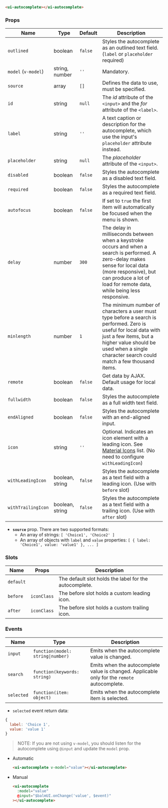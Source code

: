 ```html
<ui-autocomplete></ui-autocomplete>
```

### Props

| Name                | Type            | Default | Description                                                                                                                                                                                                                             |
| ------------------- | --------------- | ------- | --------------------------------------------------------------------------------------------------------------------------------------------------------------------------------------------------------------------------------------- |
| `outlined`          | boolean         | `false` | Styles the autocomplete as an outlined text field. (`label` or `placeholder` required)                                                                                                                                                  |
| `model` (`v-model`) | string, number  | `''`    | Mandatory.                                                                                                                                                                                                                              |
| `source`            | array           | `[]`    | Defines the data to use, must be specified.                                                                                                                                                                                             |
| `id`                | string          | `null`  | The _id_ attribute of the `<input>` and the _for_ attribute of the `<label>`.                                                                                                                                                           |
| `label`             | string          | `''`    | A text caption or description for the autocomplete, which use the input's `placeholder` attribute instead.                                                                                                                              |
| `placeholder`       | string          | `null`  | The _placeholder_ attribute of the `<input>`.                                                                                                                                                                                           |
| `disabled`          | boolean         | `false` | Styles the autocomplete as a disabled text field.                                                                                                                                                                                       |
| `required`          | boolean         | `false` | Styles the autocomplete as a required text field.                                                                                                                                                                                       |
| `autofocus`         | boolean         | `false` | If set to `true` the first item will automatically be focused when the menu is shown.                                                                                                                                                   |
| `delay`             | number          | `300`   | The delay in milliseconds between when a keystroke occurs and when a search is performed. A zero-delay makes sense for local data (more responsive), but can produce a lot of load for remote data, while being less responsive.        |
| `minlength`         | number          | `1`     | The minimum number of characters a user must type before a search is performed. Zero is useful for local data with just a few items, but a higher value should be used when a single character search could match a few thousand items. |
| `remote`            | boolean         | `false` | Get data by AJAX. Default usage for local data.                                                                                                                                                                                         |
| `fullwidth`         | boolean         | `false` | Styles the autocomplete as a full width text field.                                                                                                                                                                                     |
| `endAligned`        | boolean         | `false` | Styles the autocomplete with an end-aligned input.                                                                                                                                                                                      |
| `icon`              | string          | `''`    | Optional. Indicates an icon element with a leading icon. See [Material Icons](/#/icons) list. (No need to configure `withLeadingIcon`)                                                                                                  |
| `withLeadingIcon`   | boolean, string | `false` | Styles the autocomplete as a text field with a leading icon. (Use with `before` slot)                                                                                                                                                   |
| `withTrailingIcon`  | boolean, string | `false` | Styles the autocomplete as a text field with a trailing icon. (Use with `after` slot)                                                                                                                                                   |

- **`source`** prop. There are two supported formats:
  - An array of strings: `[ 'Choice1', 'Choice2' ]`
  - An array of objects with `label` and `value` properties: `[ { label: 'Choice1', value: 'value1' }, ... ]`

### Slots

| Name      | Props       | Description                                            |
| --------- | ----------- | ------------------------------------------------------ |
| `default` |             | The default slot holds the label for the autocomplete. |
| `before`  | `iconClass` | The before slot holds a custom leading icon.           |
| `after`   | `iconClass` | The before slot holds a custom trailing icon.          |

### Events

| Name       | Type                              | Description                                                                                  |
| ---------- | --------------------------------- | -------------------------------------------------------------------------------------------- |
| `input`    | `function(model: string\|number)` | Emits when the autocomplete value is changed.                                                |
| `search`   | `function(keywords: string)`      | Emits when the autocomplete value is changed. Applicable only for the `remote` autocomplete. |
| `selected` | `function(item: object)`          | Emits when the autocomplete item is selected.                                                |

- `selected` event return data:

```js
{
  label: 'Choice 1',
  value: 'value 1'
}
```

> NOTE: If you are not using `v-model`, you should listen for the autocomplete using `@input` and update the `model` prop.

- Automatic

  ```html
  <ui-autocomplete v-model="value"></ui-autocomplete>
  ```

- Manual

  ```html
  <ui-autocomplete
    :model="value"
    @input="$balmUI.onChange('value', $event)"
  ></ui-autocomplete>
  ```
